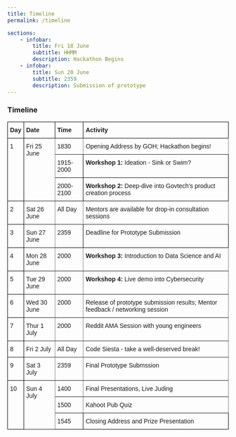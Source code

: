 ```yaml
---
title: Timeline
permalink: /timeline

sections:
    - infobar:
        title: Fri 18 June
        subtitle: HHMM
        description: Hackathon Begins
    - infobar:
        title: Sun 20 June
        subtitle: 2359
        description: Submission of prototype
---
```


### **Timeline**

<style type="text/css">
.tg  {border-collapse:collapse;border-spacing:0;}
.tg td{border-color:black;border-style:solid;border-width:1px;font-family:Arial, sans-serif;font-size:14px;
  overflow:hidden;padding:10px 5px;word-break:normal;}
.tg th{border-color:black;border-style:solid;border-width:1px;font-family:Arial, sans-serif;font-size:14px;
  font-weight:normal;overflow:hidden;padding:10px 5px;word-break:normal;}
.tg .tg-1wig{font-weight:bold;text-align:left;vertical-align:top}
.tg .tg-0lax{text-align:left;vertical-align:top}
.tg .tg-0pky{border-color:inherit;text-align:left;vertical-align:top}
</style>
<table class="tg">
<thead>
  <tr>
    <th class="tg-0lax"><span style="font-weight:bold">Day</span></th>
    <th class="tg-1wig">Date</th>
    <th class="tg-1wig">Time</th>
    <th class="tg-1wig">Activity</th>
  </tr>
</thead>
<tbody>
  <tr>
    <td class="tg-0lax" rowspan="3">1</td>
    <td class="tg-0pky" rowspan="3">Fri 25 June</td>
    <td class="tg-0pky">1830</td>
    <td class="tg-0pky">Opening Address by GOH; Hackathon begins!</td>
  </tr>
  <tr>
    <td class="tg-0lax">1915-2000</td>
    <td class="tg-0lax"><span style="font-weight:bold">Workshop 1:</span> Ideation - Sink or Swim?</td>
  </tr>
  <tr>
    <td class="tg-0lax">2000-2100</td>
    <td class="tg-0lax"><span style="font-weight:bold">Workshop 2:</span> Deep-dive into Govtech's product creation process</td>
  </tr>
  <tr>
    <td class="tg-0lax">2</td>
    <td class="tg-0pky">Sat 26 June</td>
    <td class="tg-0pky" rowspan="2">All Day</td>
    <td class="tg-0pky" rowspan="2">Mentors are available for drop-in consultation sessions</td>
  </tr>
  <tr>
    <td class="tg-0lax" rowspan="2">3</td>
    <td class="tg-0pky" rowspan="2">Sun 27 June</td>
  </tr>
  <tr>
    <td class="tg-0lax">2359</td>
    <td class="tg-0lax">Deadline for Prototype Submission</td>
  </tr>
  <tr>
    <td class="tg-0lax">4</td>
    <td class="tg-0pky">Mon 28 June</td>
    <td class="tg-0pky">2000</td>
    <td class="tg-0pky"><span style="font-weight:bold">Workshop 3: </span>Introduction to Data Science and AI</td>
  </tr>
  <tr>
    <td class="tg-0lax">5</td>
    <td class="tg-0pky">Tue 29 June</td>
    <td class="tg-0pky">2000</td>
    <td class="tg-0pky"><span style="font-weight:bold">Workshop 4:</span> Live demo into Cybersecurity</td>
  </tr>
  <tr>
    <td class="tg-0lax">6</td>
    <td class="tg-0pky">Wed 30 June</td>
    <td class="tg-0pky">2000</td>
    <td class="tg-0pky">Release of prototype submission results; Mentor feedback / networking session</td>
  </tr>
  <tr>
    <td class="tg-0lax">7</td>
    <td class="tg-0pky">Thur 1 July</td>
    <td class="tg-0pky">2000</td>
    <td class="tg-0pky">Reddit AMA Session with young engineers</td>
  </tr>
  <tr>
    <td class="tg-0lax">8</td>
    <td class="tg-0pky">Fri 2 July</td>
    <td class="tg-0pky">All Day</td>
    <td class="tg-0pky">Code Siesta - take a well-deserved break!</td>
  </tr>
  <tr>
    <td class="tg-0lax">9</td>
    <td class="tg-0pky">Sat 3 July</td>
    <td class="tg-0pky">2359</td>
    <td class="tg-0pky">Final Prototype Submssion</td>
  </tr>
  <tr>
    <td class="tg-0lax" rowspan="3">10</td>
    <td class="tg-0pky" rowspan="3">Sun 4 July</td>
    <td class="tg-0pky">1400</td>
    <td class="tg-0pky">Final Presentations, Live Juding</td>
  </tr>
  <tr>
    <td class="tg-0pky">1500</td>
    <td class="tg-0pky">Kahoot Pub Quiz</td>
  </tr>
  <tr>
    <td class="tg-0lax">1545</td>
    <td class="tg-0lax">Closing Address and Prize Presentation</td>
  </tr>
</tbody>
</table>

<!-- Table (for now)
have to figure out how to make a nice table in Isomer

| Fri 18 June | ?       | Hackathon Begins                                   |
|-------------|---------|----------------------------------------------------|
| Sun 20 June | 2359    | Submission of prototype                            |
| Mon 21 June | ?       | Judges review submissions and give feedback        |
| Tue 22 June | ?       |                                                    |
| Wed 23 June | 1200    | Finalists released                                 |
| Thu 24 June |         | Mentor clinics for finalists available for booking |
| ?           | ?       | Finalists submit refined prototypes                |
| Sat 26 June | evening | Final presentations, prize giving                  |
-->